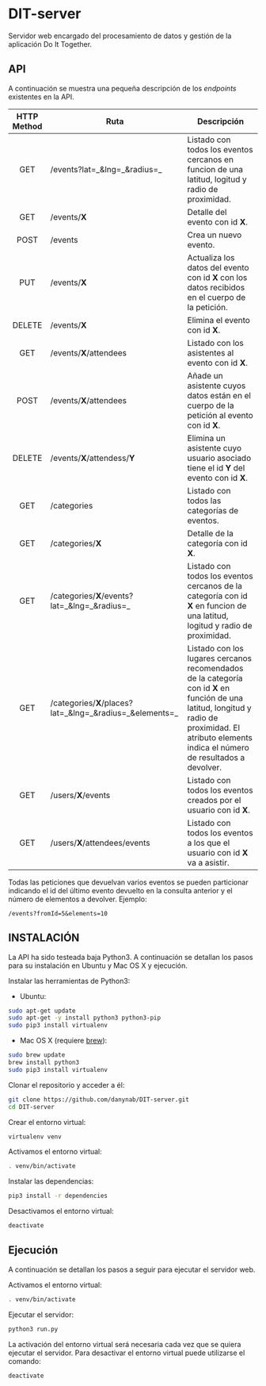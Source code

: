 # DIT-server

Servidor web encargado del procesamiento de datos y gestión de la aplicación Do It Together.

## API

A continuación se muestra una pequeña descripción de los *endpoints* existentes en la API.

HTTP Method | Ruta | Descripción
:----------:|------|-------------
GET | /events?lat=\_&lng=\_&radius=\_ | Listado con todos los eventos cercanos en funcion de una latitud, logitud y radio de proximidad.
GET | /events/**X** | Detalle del evento con id **X**.
POST | /events | Crea un nuevo evento.
PUT | /events/**X** | Actualiza los datos del evento con id **X** con los datos recibidos en el cuerpo de la petición.
DELETE | /events/**X** | Elimina el evento con id **X**.
GET | /events/**X**/attendees | Listado con los asistentes al evento con id **X**.
POST | /events/**X**/attendees | Añade un asistente cuyos datos están en el cuerpo de la petición al evento con id **X**.
DELETE | /events/**X**/attendess/**Y** | Elimina un asistente cuyo usuario asociado tiene el id **Y** del evento con id **X**.
GET | /categories | Listado con todos las categorías de eventos.
GET | /categories/**X** | Detalle de la categoría con id **X**.
GET | /categories/**X**/events?lat=\_&lng=\_&radius=\_ | Listado con todos los eventos cercanos de la categoría con id **X** en funcion de una latitud, logitud y radio de proximidad.
GET | /categories/**X**/places?lat=\_&lng=\_&radius=\_&elements=\_ | Listado con los lugares cercanos recomendados de la categoría con id **X** en función de una latitud, longitud y radio de proximidad. El atributo elements indica el número de resultados a devolver.
GET | /users/**X**/events | Listado con todos los eventos creados por el usuario con id **X**.
GET | /users/**X**/attendees/events | Listado con todos los eventos a los que el usuario con id **X** va a asistir.

Todas las peticiones que devuelvan varios eventos se pueden particionar indicando el id del último evento devuelto en la consulta anterior y el número de elementos a devolver. 
Ejemplo: 
```
/events?fromId=5&elements=10
```

##  INSTALACIÓN

La API ha sido testeada baja Python3. A continuación se detallan los pasos para su instalación en Ubuntu y Mac OS X y ejecución.

Instalar las herramientas de Python3:

* Ubuntu:
```bash
sudo apt-get update
sudo apt-get -y install python3 python3-pip
sudo pip3 install virtualenv
```

* Mac OS X (requiere [brew](http://brew.sh)):
```bash
sudo brew update
brew install python3
sudo pip3 install virtualenv
```

Clonar el repositorio y acceder a él:

```bash
git clone https://github.com/danynab/DIT-server.git
cd DIT-server
```

Crear el entorno virtual:

```bash
virtualenv venv
```

Activamos el entorno virtual:

```bash
. venv/bin/activate
```

Instalar las dependencias:

```bash
pip3 install -r dependencies
```

Desactivamos el entorno virtual:

```bash
deactivate
```

## Ejecución

A continuación se detallan los pasos a seguir para ejecutar el servidor web.

Activamos el entorno virtual:

```bash
. venv/bin/activate
```

Ejecutar el servidor:
```bash
python3 run.py
```

La activación del entorno virtual será necesaria cada vez que se quiera ejecutar el servidor. Para desactivar el entorno virtual puede utilizarse el comando:

```bash
deactivate
```
